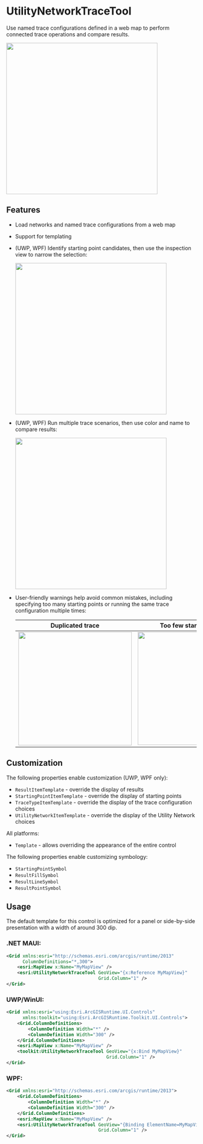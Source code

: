 # UtilityNetworkTraceTool

Use named trace configurations defined in a web map to perform connected trace operations and compare results.

<img width="400" src="https://user-images.githubusercontent.com/29742178/173907143-0226ddcf-1104-4745-96a5-eef74fd02197.png">

## Features

- Load networks and named trace configurations from a web map
- Support for templating
- (UWP, WPF) Identify starting point candidates, then use the inspection view to narrow the selection:

    <img width="400" src="https://user-images.githubusercontent.com/29742178/173909691-57d8310d-264f-41dc-9cdd-6bd6f0495fd2.png">

- (UWP, WPF) Run multiple trace scenarios, then use color and name to compare results:

    <img width="400" src="https://user-images.githubusercontent.com/29742178/173907143-0226ddcf-1104-4745-96a5-eef74fd02197.png">

- User-friendly warnings help avoid common mistakes, including specifying too many starting points or running the same trace configuration multiple times:

    | Duplicated trace | Too few starting points | Extra starting points |
    |------------------|-------------------------|-----------------------|
    | <img width="300" src="https://user-images.githubusercontent.com/29742178/173909348-f7fd09b9-0443-4c7c-9bcf-01f3d28e6db7.png"> | <img width="299" src="https://user-images.githubusercontent.com/29742178/173910092-f3d481aa-85b3-4462-8613-671c5601bcf7.png">| <img width="298" src="https://user-images.githubusercontent.com/29742178/173909521-88f1ebe0-3eb4-46e8-8305-d4f64ac3d21a.png"> |

## Customization

The following properties enable customization (UWP, WPF only):

- `ResultItemTemplate` - override the display of results
- `StartingPointItemTemplate` - override the display of starting points
- `TraceTypeItemTemplate` - override the display of the trace configuration choices
- `UtilityNetworkItemTemplate` - override the display of the Utility Network choices

All platforms:

- `Template` - allows overriding the appearance of the entire control

The following properties enable customizing symbology:

- `StartingPointSymbol`
- `ResultFillSymbol`
- `ResultLineSymbol`
- `ResultPointSymbol`

## Usage

The default template for this control is optimized for a panel or side-by-side presentation with a width of around 300 dip.

### .NET MAUI:

```xml
<Grid xmlns:esri="http://schemas.esri.com/arcgis/runtime/2013"
      ColumnDefinitions="*,300">
    <esri:MapView x:Name="MyMapView" />
    <esri:UtilityNetworkTraceTool GeoView="{x:Reference MyMapView}"
                                  Grid.Column="1" />
</Grid>
```

### UWP/WinUI:

```xml
<Grid xmlns:esri="using:Esri.ArcGISRuntime.UI.Controls"
      xmlns:toolkit="using:Esri.ArcGISRuntime.Toolkit.UI.Controls">
    <Grid.ColumnDefinitions>
        <ColumnDefinition Width="*" />
        <ColumnDefinition Width="300" />
    </Grid.ColumnDefinitions>
    <esri:MapView x:Name="MyMapView" />
    <toolkit:UtilityNetworkTraceTool GeoView="{x:Bind MyMapView}"
                                     Grid.Column="1" />
</Grid>
```

### WPF:

```xml
<Grid xmlns:esri="http://schemas.esri.com/arcgis/runtime/2013">
    <Grid.ColumnDefinitions>
        <ColumnDefinition Width="*" />
        <ColumnDefinition Width="300" />
    </Grid.ColumnDefinitions>
    <esri:MapView x:Name="MyMapView" />
    <esri:UtilityNetworkTraceTool GeoView="{Binding ElementName=MyMapView}"
                                  Grid.Column="1" />
</Grid>
```
